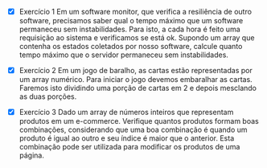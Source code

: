 - [x] Exercício 1 Em um software monitor, que verifica a resiliência de outro software, precisamos saber qual o tempo máximo que um software permaneceu sem instabilidades. Para isto, a cada hora é feito uma requisição ao sistema e verificamos se está ok. Supondo um array que contenha os estados coletados por nosso software, calcule quanto tempo máximo que o servidor permaneceu sem instabilidades.

- [x] Exercício 2 Em um jogo de baralho, as cartas estão representadas por um array numérico. Para iniciar o jogo devemos embaralhar as cartas. Faremos isto dividindo uma porção de cartas em 2 e depois mesclando as duas porções.

- [x] Exercício 3 Dado um array de números inteiros que representam produtos em um e-commerce. Verifique quantos produtos formam boas combinações, considerando que uma boa combinação é quando um produto é igual ao outro e seu índice é maior que o anterior. Esta combinação pode ser utilizada para modificar os produtos de uma página.